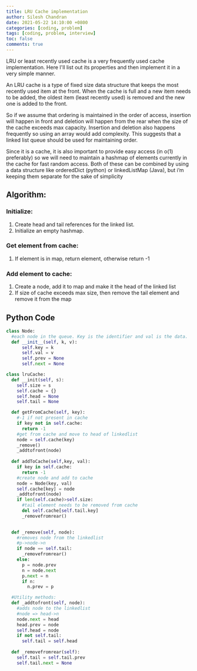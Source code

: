 ```yaml
---
title: LRU Cache implementation
author: Silesh Chandran
date: 2021-05-22 14:10:00 +0800
categories: [coding, problem]
tags: [coding, problem, interview]
toc: false
comments: true
---
```


LRU or least recently used cache is a very frequently used cache implementation. Here I'll list out its properties and then implement it in a very simple manner.

An LRU cache is a type of fixed size data structure that keeps the most recently used item at the front. When the cache is full and a new item needs to be added, the oldest item (least recently used) is removed and the new one is added to the front.

So if we assume that ordering is maintained in the order of access, insertion will happen in front and deletion will happen from the rear when the size of the cache exceeds max capacity. Insertion and deletion also happens frequently so using an array would add complexity. This suggests that a linked list queue should be used for maintaining order. 

Since it is a cache, it is also important to provide easy access (in o(1) preferably) so we will need to maintain a hashmap of elements currently in the cache for fast random access. Both of these can be combined by using a data structure like orderedDict (python) or linkedListMap (Java), but i’m keeping them separate for the sake of simplicity

## Algorithm:

### Initialize:
1. Create head and tail references for the linked list.
2. Initialize an empty hashmap.

### Get element from cache:
1. If element is in map, return element, otherwise return -1

### Add element to cache:
1. Create a node, add it to map and make it the head of the linked list
2. If size of cache exceeds max size, then remove the tail element and remove it from the map

## Python Code

```python
class Node:
  #each node in the queue. Key is the identifier and val is the data.
  def __init__(self, k, v):
      self.key = k
      self.val = v
      self.prev = None
      self.next = None

class lruCache:
  def __init(self, s):
    self.size = s
    self.cache = {}
    self.head = None
    self.tail = None

  def getFromCache(self, key):
    #-1 if not present in cache
    if key not in self.cache:
      return -1
    #get from cache and move to head of linkedlist
    node = self.cache(key)
    _remove()
    _addtofront(node)
  
  def addToCache(self,key, val):
    if key in self.cache:
      return -1
    #create node and add to cache
    node = Node(key, val)
    self.cache[key] = node
    _addtofront(node)
    if len(self.cache)>self.size:
      #tail element needs to be removed from cache
      del self.cache[self.tail.key]
      _removefromrear()

  
  def _remove(self, node):
    #removes node from the linkedlist
    #p->node->n
    if node == self.tail:
      _removefromrear()
    else:
      p = node.prev
      n = node.next
      p.next = n
      if n:
        n.prev = p

  #Utility methods:
  def _addtofront(self, node):
    #adds node to the linkedlist
    #node => head->n
    node.next = head
    head.prev = node
    self.head = node
    if not self.tail:
      self.tail = self.head
  
  def _removefromrear(self):
    self.tail = self.tail.prev
    self.tail.next = None
	
```

